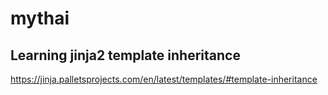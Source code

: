 # mythai

## Learning jinja2 template inheritance

https://jinja.palletsprojects.com/en/latest/templates/#template-inheritance
